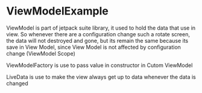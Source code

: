 # ViewModelExample
ViewModel is part of jetpack suite library, it used to hold the data that use in view. So whenever there are a configuration change such a rotate screen, the data will not destroyed and gone, but its remain the same because its save in View Model, since View Model is not affected by configuration change (ViewModel Scope)

ViewModelFactory is use to pass value in constructor in Cutom ViewModel

LiveData is use to make the view always get up to data whenever the data is changed
